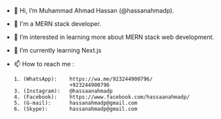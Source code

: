 - 👋 Hi, I’m Muhammad Ahmad Hassan (@hassanahmadp).
- 💪 I'm a MERN stack developer.
- 👀 I’m interested in learning more about MERN stack web development.
- 🌱 I’m currently learning Next.js
- 📫 How to reach me :

      1. (WhatsApp):    https://wa.me/923244900796/
                        +923244900796
      3. (Instagram):   @hassaanahmadp
      4. (Facebook):    https://www.facebook.com/hassaanahmadp/
      5. (G-mail):      hassanahmadp@gmail.com
      6. (Skype):       hassanahmadp@gmail.com

<!---
hassanahmadp/hassanahmadp is a ✨ special ✨ repository because its `README.md` (this file) appears on your GitHub profile.
You can click the Preview link to take a look at your changes.
--->
